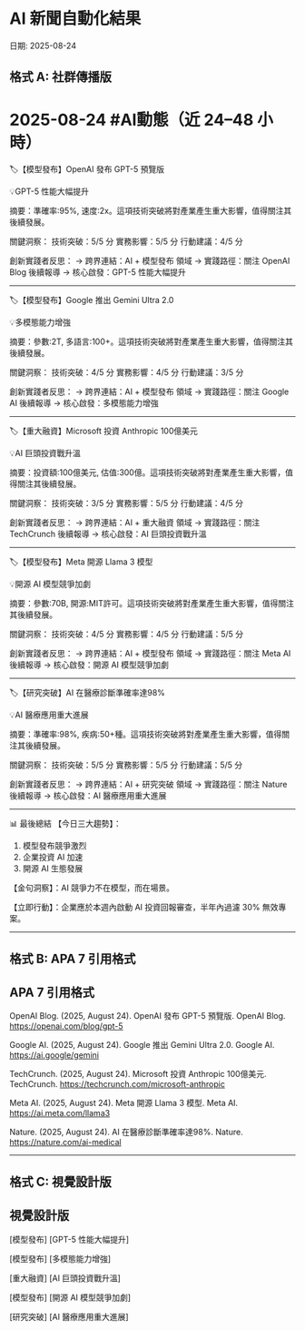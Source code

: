 # AI 新聞自動化結果
日期: 2025-08-24

## 格式 A: 社群傳播版
# 2025-08-24 #AI動態（近 24–48 小時）

🏷️【模型發布】OpenAI 發布 GPT-5 預覽版

💡GPT-5 性能大幅提升

摘要：準確率:95%, 速度:2x。這項技術突破將對產業產生重大影響，值得關注其後續發展。

關鍵洞察：
技術突破：5/5 分
實務影響：5/5 分
行動建議：4/5 分

創新實踐者反思：
→ 跨界連結：AI + 模型發布 領域
→ 實踐路徑：關注 OpenAI Blog 後續報導
→ 核心啟發：GPT-5 性能大幅提升

---

🏷️【模型發布】Google 推出 Gemini Ultra 2.0

💡多模態能力增強

摘要：參數:2T, 多語言:100+。這項技術突破將對產業產生重大影響，值得關注其後續發展。

關鍵洞察：
技術突破：4/5 分
實務影響：4/5 分
行動建議：3/5 分

創新實踐者反思：
→ 跨界連結：AI + 模型發布 領域
→ 實踐路徑：關注 Google AI 後續報導
→ 核心啟發：多模態能力增強

---

🏷️【重大融資】Microsoft 投資 Anthropic 100億美元

💡AI 巨頭投資戰升溫

摘要：投資額:100億美元, 估值:300億。這項技術突破將對產業產生重大影響，值得關注其後續發展。

關鍵洞察：
技術突破：3/5 分
實務影響：5/5 分
行動建議：4/5 分

創新實踐者反思：
→ 跨界連結：AI + 重大融資 領域
→ 實踐路徑：關注 TechCrunch 後續報導
→ 核心啟發：AI 巨頭投資戰升溫

---

🏷️【模型發布】Meta 開源 Llama 3 模型

💡開源 AI 模型競爭加劇

摘要：參數:70B, 開源:MIT許可。這項技術突破將對產業產生重大影響，值得關注其後續發展。

關鍵洞察：
技術突破：4/5 分
實務影響：4/5 分
行動建議：5/5 分

創新實踐者反思：
→ 跨界連結：AI + 模型發布 領域
→ 實踐路徑：關注 Meta AI 後續報導
→ 核心啟發：開源 AI 模型競爭加劇

---

🏷️【研究突破】AI 在醫療診斷準確率達98%

💡AI 醫療應用重大進展

摘要：準確率:98%, 疾病:50+種。這項技術突破將對產業產生重大影響，值得關注其後續發展。

關鍵洞察：
技術突破：5/5 分
實務影響：5/5 分
行動建議：5/5 分

創新實踐者反思：
→ 跨界連結：AI + 研究突破 領域
→ 實踐路徑：關注 Nature 後續報導
→ 核心啟發：AI 醫療應用重大進展

---

📊 最後總結
【今日三大趨勢】：
1. 模型發布競爭激烈
2. 企業投資 AI 加速
3. 開源 AI 生態發展

【金句洞察】：AI 競爭力不在模型，而在場景。

【立即行動】：企業應於本週內啟動 AI 投資回報審查，半年內過濾 30% 無效專案。

---

## 格式 B: APA 7 引用格式
## APA 7 引用格式

OpenAI Blog. (2025, August 24). OpenAI 發布 GPT-5 預覽版. OpenAI Blog. https://openai.com/blog/gpt-5

Google AI. (2025, August 24). Google 推出 Gemini Ultra 2.0. Google AI. https://ai.google/gemini

TechCrunch. (2025, August 24). Microsoft 投資 Anthropic 100億美元. TechCrunch. https://techcrunch.com/microsoft-anthropic

Meta AI. (2025, August 24). Meta 開源 Llama 3 模型. Meta AI. https://ai.meta.com/llama3

Nature. (2025, August 24). AI 在醫療診斷準確率達98%. Nature. https://nature.com/ai-medical



---

## 格式 C: 視覺設計版
## 視覺設計版

[模型發布]
[GPT-5 性能大幅提升]

[模型發布]
[多模態能力增強]

[重大融資]
[AI 巨頭投資戰升溫]

[模型發布]
[開源 AI 模型競爭加劇]

[研究突破]
[AI 醫療應用重大進展]


